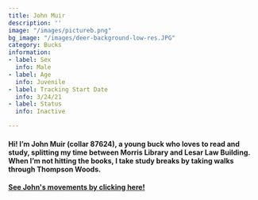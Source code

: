 ```yaml
---
title: John Muir
description: ''
image: "/images/pictureb.png"
bg_image: "/images/deer-background-low-res.JPG"
category: Bucks
information:
- label: Sex
  info: Male
- label: Age
  info: Juvenile
- label: Tracking Start Date
  info: 3/24/21
- label: Status
  info: Inactive

---
```

#### Hi! I’m John Muir (collar 87624), a young buck who loves to read and study, splitting my time between Morris Library and Lesar Law Building. When I’m not hitting the books, I take study breaks by taking walks through Thompson Woods.

#### [See John's movements by clicking here!](https://deer.siu.edu/maps/ID_87624.html)